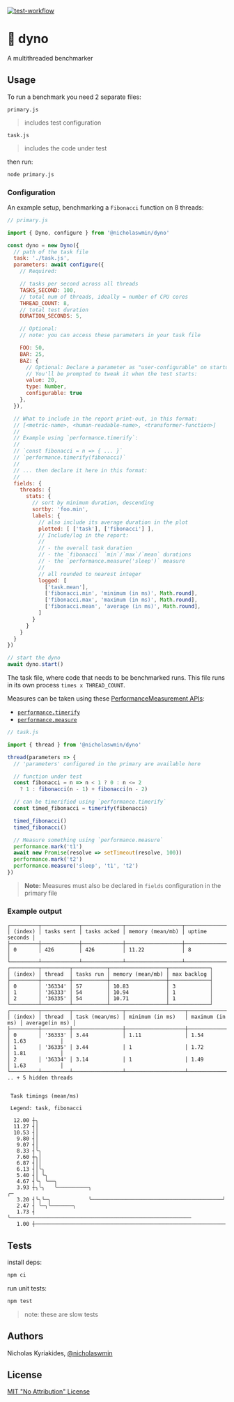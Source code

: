 [![test-workflow][test-badge]][test-workflow]

# :wrench: dyno

A multithreaded benchmarker

## Usage

To run a benchmark you need 2 separate files:

`primary.js`

> includes test configuration

`task.js`

> includes the code under test

then run:

```bash
node primary.js
```

### Configuration

An example setup, benchmarking a `Fibonacci` function on 8 threads:

```js
// primary.js

import { Dyno, configure } from '@nicholaswmin/dyno'

const dyno = new Dyno({
  // path of the task file
  task: './task.js',
  parameters: await configure({
    // Required:

    // tasks per second across all threads
    TASKS_SECOND: 100,
    // total num of threads, ideally = number of CPU cores
    THREAD_COUNT: 8,
    // total test duration
    DURATION_SECONDS: 5,

    // Optional:
    // note: you can access these parameters in your task file

    FOO: 50,
    BAR: 25,
    BAZ: {
      // Optional: Declare a parameter as "user-configurable" on startup.
      // You'll be prompted to tweak it when the test starts:
      value: 20,
      type: Number,
      configurable: true
    },
  }),

  // What to include in the report print-out, in this format:
  // [<metric-name>, <human-readable-name>, <transformer-function>]
  //
  // Example using `performance.timerify`:
  //
  // `const fibonacci = n => { ... }`
  // `performance.timerify(fibonacci)`
  //
  // ... then declare it here in this format:
  //
  fields: {
    threads: {
      stats: {
        // sort by minimum duration, descending
        sortby: 'foo.min',
        labels: {
          // also include its average duration in the plot
          plotted: [ ['task'], ['fibonacci'] ],
          // Include/log in the report:
          //
          // - the overall task duration
          // - the `fibonacci` `min`/`max`/`mean` durations
          // - the `performance.measure('sleep')` measure
          //
          // all rounded to nearest integer
          logged: [
            ['task.mean'],
            ['fibonacci.min', 'minimum (in ms)', Math.round],
            ['fibonacci.max', 'maximum (in ms)', Math.round],
            ['fibonacci.mean', 'average (in ms)', Math.round],
          ]
        }
      }
    }
  }
})

// start the dyno
await dyno.start()
```

The task file, where code that needs to be benchmarked runs.
This file runs in its own process `times x THREAD_COUNT`.

Measures can be taken using these [PerformanceMeasurement APIs][perf-api]:

- [`performance.timerify`][timerify]
- [`performance.measure`][measure]

```js
// task.js

import { thread } from '@nicholaswmin/dyno'

thread(parameters => {
  // 'parameters' configured in the primary are available here

  // function under test
  const fibonacci = n => n < 1 ? 0 : n <= 2
    ? 1 : fibonacci(n - 1) + fibonacci(n - 2)

  // can be timerified using `performance.timerify`
  const timed_fibonacci = timerify(fibonacci)

  timed_fibonacci()
  timed_fibonacci()

  // Measure something using `performance.measure`
  performance.mark('t1')
  await new Promise(resolve => setTimeout(resolve, 100))
  performance.mark('t2')
  performance.measure('sleep', 't1', 't2')
})
```

> **Note:** Measures must also be declared in `fields` configuration in the
> primary file

### Example output

```console
┌─────────┬────────────┬─────────────┬──────────────────┬────────────────┐
│ (index) │ tasks sent │ tasks acked │ memory (mean/mb) │ uptime seconds │
├─────────┼────────────┼─────────────┼──────────────────┼────────────────┤
│ 0       │ 426        │ 426         │ 11.22            │ 8              │
└─────────┴────────────┴─────────────┴──────────────────┴────────────────┘
┌─────────┬─────────┬───────────┬──────────────────┬─────────────┐
│ (index) │ thread  │ tasks run │ memory (mean/mb) │ max backlog │
├─────────┼─────────┼───────────┼──────────────────┼─────────────┤
│ 0       │ '36334' │ 57        │ 10.83            │ 3           │
│ 1       │ '36333' │ 54        │ 10.94            │ 1           │
│ 2       │ '36335' │ 54        │ 10.71            │ 1           │
└─────────┴─────────┴───────────┴──────────────────┴─────────────┘
┌─────────┬─────────┬────────────────┬───────────────────┬─────────────────┬────────────────┐
│ (index) │ thread  │ task (mean/ms) │ minimum (in ms)   │ maximum (in ms) │ average(in ms) │
├─────────┼─────────┼────────────────┼───────────────────┼─────────────────┼────────────────┤
│ 0       │ '36333' │ 3.44           │ 1.11              │ 1.54            │ 1.63           │
│ 1       │ '36335' │ 3.44           │ 1                 │ 1.72            │ 1.81           │
│ 2       │ '36334' │ 3.14           │ 1                 │ 1.49            │ 1.63           │
└─────────┴─────────┴────────────────┴───────────────────┴─────────────────┴────────────────┘
.. + 5 hidden threads


 Task timings (mean/ms)

 Legend: task, fibonacci

  12.00 ┼╮
  11.27 ┤│
  10.53 ┤│
   9.80 ┤│
   9.07 ┤│
   8.33 ┤╰╮
   7.60 ┼╮│
   6.87 ┤││
   6.13 ┤│╰╮
   5.40 ┤│ ╰╮
   4.67 ┤╰╮ ╰──╮
   3.93 ┼╮╰╮   ╰──────────╮                                          ╭─
   3.20 ┤╰╮╰─╮            ╰──────────────────────────────────────────╯
   2.47 ┤ ╰─╮╰───────╮
   1.73 ┤   ╰──────────────────────────────────────────────────────────
   1.00 ┼─────────────────────────────────────────────────────────────
```

## Tests

install deps:

```bash
npm ci
```

run unit tests:

```bash
npm test
```

> note: these are slow tests

## Authors

Nicholas Kyriakides, [@nicholaswmin][nicholaswmin]

## License

[MIT "No Attribution" License][license]

<!--- Badges -->

[test-badge]: https://github.com/nicholaswmin/dyno/actions/workflows/test.yml/badge.svg
[test-workflow]: https://github.com/nicholaswmin/dyno/actions/workflows/test:unit.yml

<!--- General Refs -->

[perf-api]: https://nodejs.org/api/perf_hooks.html#performance-measurement-apis
[timerify]: https://nodejs.org/api/perf_hooks.html#performancetimerifyfn-options
[measure]: https://nodejs.org/api/perf_hooks.html#class-performancemeasure

[nicholaswmin]: https://github.com/nicholaswmin
[license]: ./LICENSE
